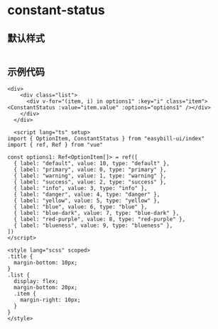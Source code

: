 # constant-status
## 默认样式
<div>
    <div class="list">
      <div v-for="(item, i) in options1" :key="i" class="item"><ConstantStatus :value="item.value" :options="options1" /></div>
    </div>
  </div>

  <script lang="ts" setup>
import { OptionItem, ConstantStatus } from "easybill-ui/index"
import { ref, Ref } from "vue"

const options1: Ref<OptionItem[]> = ref([
  { label: "default", value: 10, type: "default" },
  { label: "primary", value: 0, type: "primary" },
  { label: "warning", value: 1, type: "warning" },
  { label: "success", value: 2, type: "success" },
  { label: "info", value: 3, type: "info" },
  { label: "danger", value: 4, type: "danger" },
  { label: "yellow", value: 5, type: "yellow" },
  { label: "blue", value: 6, type: "blue" },
  { label: "blue-dark", value: 7, type: "blue-dark" },
  { label: "red-purple", value: 8, type: "red-purple" },
  { label: "blueness", value: 9, type: "blueness" },
])
</script>

<style lang="scss" scoped>
.title {
  margin-bottom: 10px;
}
.list {
  display: flex;
  margin-bottom: 20px;
  .item {
    margin-right: 10px;
  }
}
</style>

## 示例代码
```vue
<div>
    <div class="list">
      <div v-for="(item, i) in options1" :key="i" class="item"><ConstantStatus :value="item.value" :options="options1" /></div>
    </div>
  </div>

  <script lang="ts" setup>
import { OptionItem, ConstantStatus } from "easybill-ui/index"
import { ref, Ref } from "vue"

const options1: Ref<OptionItem[]> = ref([
  { label: "default", value: 10, type: "default" },
  { label: "primary", value: 0, type: "primary" },
  { label: "warning", value: 1, type: "warning" },
  { label: "success", value: 2, type: "success" },
  { label: "info", value: 3, type: "info" },
  { label: "danger", value: 4, type: "danger" },
  { label: "yellow", value: 5, type: "yellow" },
  { label: "blue", value: 6, type: "blue" },
  { label: "blue-dark", value: 7, type: "blue-dark" },
  { label: "red-purple", value: 8, type: "red-purple" },
  { label: "blueness", value: 9, type: "blueness" },
])
</script>

<style lang="scss" scoped>
.title {
  margin-bottom: 10px;
}
.list {
  display: flex;
  margin-bottom: 20px;
  .item {
    margin-right: 10px;
  }
}
</style>
```